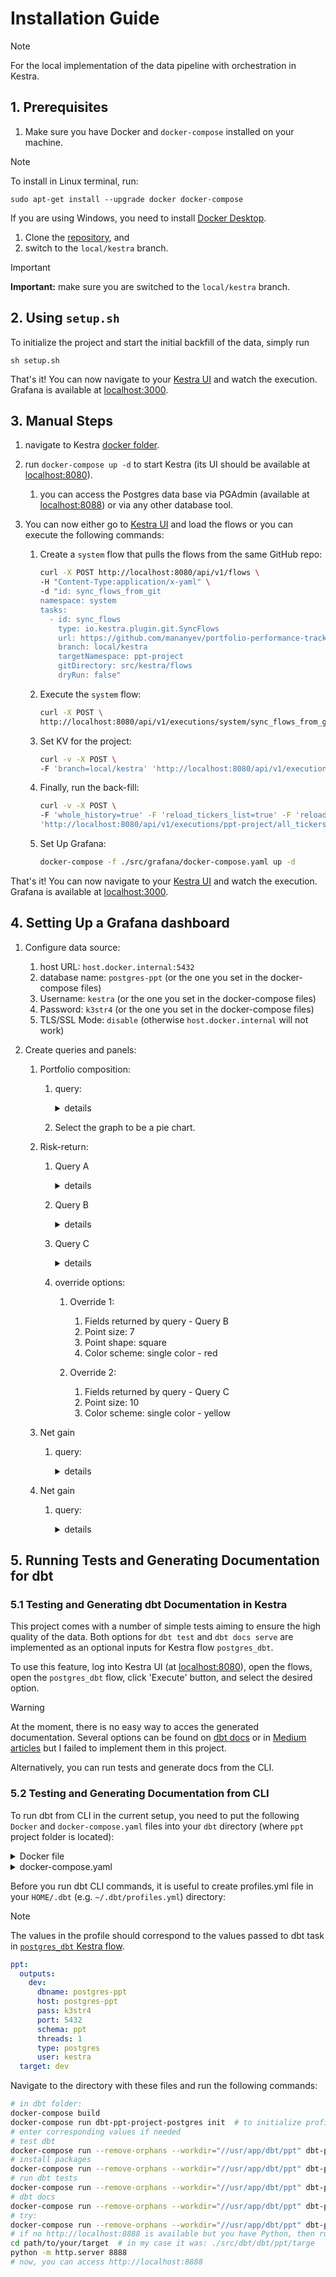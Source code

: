 # Installation Guide

> [!NOTE]
> For the local implementation of the data pipeline with orchestration in Kestra.

## 1. Prerequisites

1.  Make sure you have Docker and `docker-compose` installed on your machine.

   > [!NOTE]
   > To install in Linux terminal, run:
   >
   > ```sudo apt-get install --upgrade docker docker-compose```
   > 
   > If you are using Windows, you need to install [Docker Desktop](https://www.docker.com/products/docker-desktop/).

1. Clone the [repository](https://github.com/mananyev/portfolio-performance-tracking/tree/local/kestra), and 
2. switch to the `local/kestra` branch.

> [!IMPORTANT]
> **Important:** make sure you are switched to the `local/kestra` branch.


## 2. Using `setup.sh`

To initialize the project and start the initial backfill of the data, simply run

```sh setup.sh```

That's it! You can now navigate to your [Kestra UI](http://localhost:8080) and watch the execution.
Grafana is available at [localhost:3000](http://localhost:3000).


## 3. Manual Steps

1. navigate to Kestra [docker folder](./src/kestra/docker/).
2. run `docker-compose up -d` to start Kestra (its UI should be available at [localhost:8080](http://localhost:8080)).

   1. you can access the Postgres data base via PGAdmin (available at [localhost:8088](http://localhost:8088)) or via any other database tool.

3. You can now either go to [Kestra UI](http://localhost:8080) and load the flows or you can execute the following commands:
   
   1. Create a `system` flow that pulls the flows from the same GitHub repo:

      ```bash
      curl -X POST http://localhost:8080/api/v1/flows \
      -H "Content-Type:application/x-yaml" \
      -d "id: sync_flows_from_git
      namespace: system
      tasks:
        - id: sync_flows
          type: io.kestra.plugin.git.SyncFlows
          url: https://github.com/mananyev/portfolio-performance-tracking
          branch: local/kestra
          targetNamespace: ppt-project
          gitDirectory: src/kestra/flows
          dryRun: false"
      ```
   
   2. Execute the `system` flow:

      ```bash
      curl -X POST \
      http://localhost:8080/api/v1/executions/system/sync_flows_from_git
      ```
   
   3. Set KV for the project:

      ```bash
      curl -v -X POST \
      -F 'branch=local/kestra' 'http://localhost:8080/api/v1/executions/ppt-project/set_postgres_kv'
      ```

   4. Finally, run the back-fill:

      ```bash
      curl -v -X POST \
      -F 'whole_history=true' -F 'reload_tickers_list=true' -F 'reload_portfolio=true' -F 'initialize=true' \
      'http://localhost:8080/api/v1/executions/ppt-project/all_tickers_names'
      ```
   
   5. Set Up Grafana:

      ```bash
      docker-compose -f ./src/grafana/docker-compose.yaml up -d
      ```

That's it! You can now navigate to your [Kestra UI](http://localhost:8080) and watch the execution.
Grafana is available at [localhost:3000](http://localhost:3000).


## 4. Setting Up a Grafana dashboard

1. Configure data source:
   
   1. host URL: `host.docker.internal:5432`
   2. database name: `postgres-ppt` (or the one you set in the docker-compose files)
   3. Username: `kestra` (or the one you set in the docker-compose files)
   4. Password: `k3str4` (or the one you set in the docker-compose files)
   5. TLS/SSL Mode: `disable` (otherwise `host.docker.internal` will not work)

2. Create queries and panels:
   
   1. Portfolio composition:
      
      1. query:
         
         <details>
         <summary>details</summary>

         ```sql
         select ticker, position
         from ppt.stg_portfolio_returns
         where date = (select max(date) from ppt.stg_portfolio_returns);
         ```
         </details>

      2. Select the graph to be a pie chart.
   
   2. Risk-return:
      
      1. Query A
         
         <details>
         <summary>details</summary>

         ```sql
         select
            ticker
            , 100 * mean as "mean return, %"
            , std as "standard deviation"
         from ppt.fct_tickers_stats;
         ```
         </details>

      2. Query B
         
         <details>
         <summary>details</summary>

         ```sql
         select
            'portfolio' as ticker
            , 100 * mean as "mean return, %"
            , std as "standard deviation"
         from ppt.fct_portfolio_stats;
         ```
         </details>

      3. Query C
         
         <details>
         <summary>details</summary>

         ```sql
         select
            ticker
            , 100 * mean as "mean return, %"
            , std as "standard deviation"
         from ppt.fct_components_stats;
         ```
         </details>

      4. override options:
      
         1. Override 1:
            
            1. Fields returned by query - Query B
            2. Point size: 7
            3. Point shape: square
            4. Color scheme: single color - red
         
         2. Override 2:
            
            1. Fields returned by query - Query C
            2. Point size: 10
            3. Color scheme: single color - yellow

   3. Net gain

      1. query: 

         <details>
         <summary>details</summary>

         ```sql
         select
            date
            , net_value
         from ppt.fct_portfolio_dynamics;
         ```
         </details>

   4. Net gain

      1. query: 

         <details>
         <summary>details</summary>

         ```sql
         select
            date
            , cumulative_return * 100
         from ppt.fct_portfolio_dynamics;
         ```
         </details>


## 5. Running Tests and Generating Documentation for dbt
### 5.1 Testing and Generating dbt Documentation in Kestra

This project comes with a number of simple tests aiming to ensure the high quality of the data.
Both options for `dbt test` and `dbt docs serve` are implemented as an optional inputs for Kestra flow `postgres_dbt`.

To use this feature, log into Kestra UI (at [localhost:8080](http://localhost:8080)), open the flows, open the `postgres_dbt` flow, click 'Execute' button, and select the desired option.

> [!WARNING]
>  At the moment, there is no easy way to acces the generated documentation. Several options can be found on [dbt docs](https://docs.getdbt.com/docs/build/documentation) or in [Medium articles](https://medium.com/dbt-local-taiwan/host-dbt-documentation-site-with-github-pages-in-5-minutes-7b80e8b62feb) but I failed to implement them in this project.

Alternatively, you can run tests and generate docs from the CLI.

### 5.2 Testing and Generating Documentation from CLI

To run dbt from CLI in the current setup, you need to put the following `Docker` and `docker-compose.yaml` files into your `dbt` directory (where `ppt` project folder is located):

<details>
<summary>Docker file</summary>

```
ARG build_for=linux/amd64
FROM --platform=$build_for python:3.12.2-slim-bullseye as base

ARG dbt_core_ref=dbt-core@v1.7.10
ARG dbt_postgres_ref=dbt-core@v1.7.10

RUN apt-get update \
  && apt-get dist-upgrade -y \
  && apt-get install -y --no-install-recommends \
    git \
    ssh-client \
    software-properties-common \
    make \
    build-essential \
    ca-certificates \
    libpq-dev \
  && apt-get clean \
  && rm -rf \
    /var/lib/apt/lists/* \
    /tmp/* \
    /var/tmp/*

ENV PYTHONIOENCODING=utf-8
ENV LANG=C.UTF-8

RUN python -m pip install --upgrade pip setuptools wheel pytz --no-cache-dir

WORKDIR /usr/app/dbt/
VOLUME /usr/app
ENTRYPOINT ["dbt"]

FROM base as dbt-core
RUN python -m pip install --no-cache-dir "git+https://github.com/dbt-labs/${dbt_core_ref}#egg=dbt-core&subdirectory=core"

FROM base as dbt-postgres
RUN python -m pip install --no-cache-dir "git+https://github.com/dbt-labs/${dbt_postgres_ref}#egg=dbt-postgres&subdirectory=plugins/postgres"
```
</details>

<details>
<summary>docker-compose.yaml</summary>

```
services:
  dbt-ppt-project-postgres:
    build:
      context: .
      target: dbt-postgres
    image: dbt/postgres
    volumes:
      - .:/usr/app
      - ~/.dbt/:/root/.dbt/
    network_mode: ppt_project_net
```
</details>

Before you run dbt CLI commands, it is useful to create profiles.yml file in your `HOME/.dbt` (e.g. `~/.dbt/profiles.yml`) directory:

> [!NOTE]
> The values in the profile should correspond to the values passed to dbt task in [`postgres_dbt` Kestra flow](./src/kestra/flows/ppt-project.postgres_dbt.yml).

```YAML
ppt:
  outputs:
    dev:
      dbname: postgres-ppt
      host: postgres-ppt
      pass: k3str4
      port: 5432
      schema: ppt
      threads: 1
      type: postgres
      user: kestra
  target: dev
```

Navigate to the directory with these files and run the following commands:

```bash
# in dbt folder:
docker-compose build
docker-compose run dbt-ppt-project-postgres init  # to initialize profiles if you have not created `profiles.yml` in ~/.dbt/
# enter corresponding values if needed
# test dbt
docker-compose run --remove-orphans --workdir="//usr/app/dbt/ppt" dbt-ppt-project-postgres debug
# install packages
docker-compose run --remove-orphans --workdir="//usr/app/dbt/ppt" dbt-ppt-project-postgres deps
# run dbt tests
docker-compose run --remove-orphans --workdir="//usr/app/dbt/ppt" dbt-ppt-project-postgres test
# dbt docs
docker-compose run --remove-orphans --workdir="//usr/app/dbt/ppt" dbt-ppt-project-postgres docs generate
# try:
docker-compose run --remove-orphans --workdir="//usr/app/dbt/ppt" dbt-ppt-project-postgres docs serve --port 8888
# if no http://localhost:8888 is available but you have Python, then run
cd path/to/your/target  # in my case it was: ./src/dbt/dbt/ppt/targe
python -m http.server 8888
# now, you can access http://localhost:8888
```

